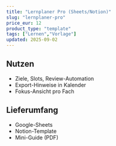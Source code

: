 ```yaml
---
title: "Lernplaner Pro (Sheets/Notion)"
slug: "lernplaner-pro"
price_eur: 12
product_type: "template"
tags: ["Lernen","Vorlage"]
updated: 2025-09-02
---
```


## Nutzen
- Ziele, Slots, Review-Automation
- Export-Hinweise in Kalender
- Fokus-Ansicht pro Fach

## Lieferumfang
- Google-Sheets
- Notion-Template
- Mini-Guide (PDF)
